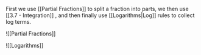First we use [[Partial Fractions]] to split a fraction into parts, we then use [[3.7 - Integration]] , and then finally use [[Logarithms|Log]] rules to collect log terms.

![[Partial Fractions]]

![[Logarithms]] 